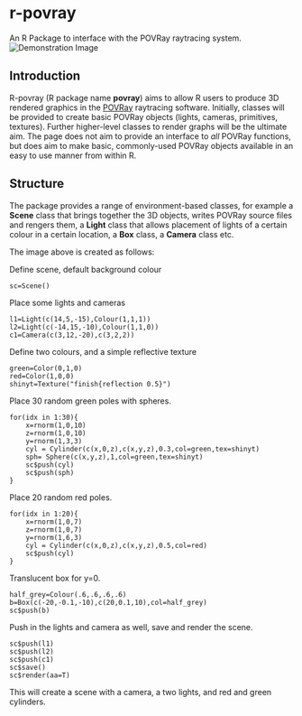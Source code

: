 r-povray
========

An R Package to interface with the POVRay raytracing system.
![Demonstration Image](http://i.imgur.com/vM669h7.png)

Introduction
----------

R-povray (R package name **povray**) aims to allow R users to produce 3D rendered graphics in the [POVRay](http://www.povray.org) raytracing software.  Initially, classes will be provided to create basic POVRay objects (lights, cameras, primitives, textures).  Further higher-level classes to render graphs will be the ultimate aim.  The page does not aim to provide an interface to *all* POVRay functions, but does aim to make basic, commonly-used POVRay objects available in an easy to use manner from within R.

Structure
---------
The package provides a range of environment-based classes, for example a **Scene** class that brings together the 3D objects, writes POVRay source files and rengers them, a **Light** class that allows placement of lights of a certain colour in a certain location, a **Box** class, a **Camera** class etc.

The image above is created as follows:

Define scene, default background colour

    sc=Scene()

Place some lights and cameras

    l1=Light(c(14,5,-15),Colour(1,1,1))
    l2=Light(c(-14,15,-10),Colour(1,1,0))
    c1=Camera(c(3,12,-20),c(3,2,2))

Define two colours, and a simple reflective texture

    green=Color(0,1,0)
    red=Color(1,0,0)
    shinyt=Texture("finish{reflection 0.5}")

Place 30 random green poles with spheres.

    for(idx in 1:30){
        x=rnorm(1,0,10)
        z=rnorm(1,0,10)
        y=rnorm(1,3,3)
        cyl = Cylinder(c(x,0,z),c(x,y,z),0.3,col=green,tex=shinyt)
        sph= Sphere(c(x,y,z),1,col=green,tex=shinyt)
        sc$push(cyl)
        sc$push(sph)
    }

Place 20 random red poles.

    for(idx in 1:20){
        x=rnorm(1,0,7)
        z=rnorm(1,0,7)
        y=rnorm(1,6,3)
        cyl = Cylinder(c(x,0,z),c(x,y,z),0.5,col=red)
        sc$push(cyl)
    }

Translucent box for y=0.

    half_grey=Colour(.6,.6,.6,.6)
    b=Box(c(-20,-0.1,-10),c(20,0.1,10),col=half_grey)
    sc$push(b)

Push in the lights and camera as well, save and render the scene.

    sc$push(l1)
    sc$push(l2)
    sc$push(c1)
    sc$save()
    sc$render(aa=T)

This will create a scene with a camera, a two lights, and red and green cylinders.
